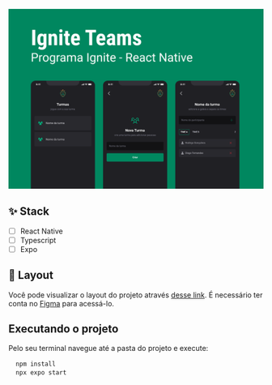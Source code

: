 ![App Screenshot](.github/cover.png)

## ✨ Stack
-  [ ] React Native
-  [ ] Typescript
-  [ ] Expo

## 🔖 Layout

Você pode visualizar o layout do projeto através [desse link](https://www.figma.com/community/file/1151864427495057381). É necessário ter conta no [Figma](http://figma.com/) para acessá-lo.

## Executando o projeto

Pelo seu terminal navegue até a pasta do projeto e execute:

```cl
  npm install
  npx expo start
```